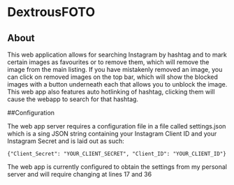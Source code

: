 # DextrousFOTO


## About

This web application allows for searching Instagram by hashtag and to mark certain images as favourites or to remove them, which will remove the image from the main listing. If you have mistakenly removed an image, you can click on removed images on the top bar, which will show the blocked images with a button underneath each that allows you to unblock the image. This web app also features auto hotlinking of hashtag, clicking them will cause the webapp to search for that hashtag.

##Configuration

The web app server requires a configuration file in a file called settings.json which is a sing JSON string containing your Instagram Client ID and your Instagram Secret and is laid out as such:

```
{"Client_Secret": "YOUR_CLIENT_SECRET", "Client_ID": "YOUR_CLIENT_ID"}
```

The web app is currently configured to obtain the settings from my personal server and will require changing at lines 17 and 36